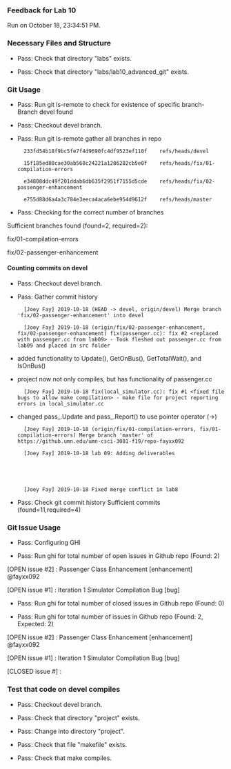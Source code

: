 ### Feedback for Lab 10

Run on October 18, 23:34:51 PM.


### Necessary Files and Structure

+ Pass: Check that directory "labs" exists.

+ Pass: Check that directory "labs/lab10_advanced_git" exists.


### Git Usage

+ Pass: Run git ls-remote to check for existence of specific branch- Branch devel found

+ Pass: Checkout devel branch.



+ Pass: Run git ls-remote gather all branches in repo

		233fd54b18f9bc5fe7f4d9690fc4df9523ef110f	refs/heads/devel

		15f185ed80cae30ab560c24221a1286282cb5e0f	refs/heads/fix/01-compilation-errors

		e34808ddc49f201ddab6db635f2951f7155d5cde	refs/heads/fix/02-passenger-enhancement

		e755d88d6a4a3c784e3eeca4aca6ebe954d9612f	refs/heads/master



+ Pass: Checking for the correct number of branches

Sufficient branches found (found=2, required=2):

fix/01-compilation-errors

fix/02-passenger-enhancement


#### Counting commits on devel

+ Pass: Checkout devel branch.



+ Pass: Gather commit history

		[Joey Fay] 2019-10-18 (HEAD -> devel, origin/devel) Merge branch 'fix/02-passenger-enhancement' into devel 

		[Joey Fay] 2019-10-18 (origin/fix/02-passenger-enhancement, fix/02-passenger-enhancement) fix(passenger.cc): fix #2 <replaced with passenger.cc from lab09> - Took fleshed out passenger.cc from lab09 and placed in src folder
- added functionality to Update(), GetOnBus(), GetTotalWait(), and IsOnBus()
- project now not only compiles, but has functionality of passenger.cc


		[Joey Fay] 2019-10-18 fix(local_simulator.cc): fix #1 <fixed file bugs to allow make compilation> - make file for project reporting errors in local_simulator.cc
- changed pass_.Update and pass_.Report() to use pointer operator (->)


		[Joey Fay] 2019-10-18 (origin/fix/01-compilation-errors, fix/01-compilation-errors) Merge branch 'master' of https://github.umn.edu/umn-csci-3081-f19/repo-fayxx092 

		[Joey Fay] 2019-10-18 lab 09: Adding deliverables 





		[Joey Fay] 2019-10-18 Fixed merge conflict in lab8 



































+ Pass: Check git commit history
Sufficient commits (found=11,required=4)


### Git Issue Usage

+ Pass: Configuring GHI

+ Pass: Run ghi for total number of open issues in Github repo (Found: 2)

[OPEN issue #2] :  Passenger Class Enhancement [enhancement] @fayxx092

[OPEN issue #1] :  Iteration 1 Simulator Compilation Bug [bug]





+ Pass: Run ghi for total number of closed issues in Github repo (Found: 0)

+ Pass: Run ghi for total number of issues in Github repo (Found: 2, Expected: 2) 

 [OPEN issue #2] :  Passenger Class Enhancement [enhancement] @fayxx092

[OPEN issue #1] :  Iteration 1 Simulator Compilation Bug [bug]

[CLOSED issue #] : 

 




### Test that code on  devel compiles

+ Pass: Checkout devel branch.



+ Pass: Check that directory "project" exists.

+ Pass: Change into directory "project".

+ Pass: Check that file "makefile" exists.

+ Pass: Check that make compiles.



